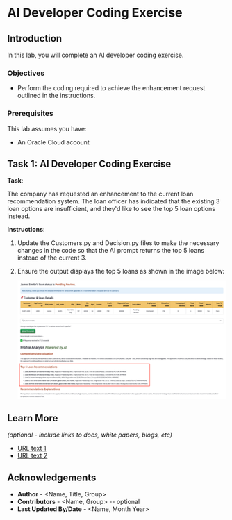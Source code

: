 # AI Developer Coding Exercise

## Introduction

In this lab, you will complete an AI developer coding exercise.

### Objectives
* Perform the coding required to achieve the enhancement request outlined in the instructions.

### Prerequisites

This lab assumes you have:
* An Oracle Cloud account
   

## Task 1: AI Developer Coding Exercise

**Task**:

The company has requested an enhancement to the current loan recommendation system. The loan officer has indicated that the existing 3 loan options are insufficient, and they'd like to see the top 5 loan options instead.

**Instructions**:

1. Update the Customers.py and Decision.py files to make the necessary changes in the code so that the AI prompt returns the top 5 loans instead of the current 3.

2. Ensure the output displays the top 5 loans as shown in the image below: 

    ![AI Developer Coding Exercise](./images/ai-exercise.png " ")


## Learn More

*(optional - include links to docs, white papers, blogs, etc)*

* [URL text 1](http://docs.oracle.com)
* [URL text 2](http://docs.oracle.com)

## Acknowledgements
* **Author** - <Name, Title, Group>
* **Contributors** -  <Name, Group> -- optional
* **Last Updated By/Date** - <Name, Month Year>
